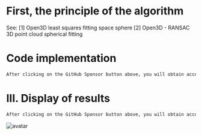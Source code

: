 #  First, the principle of the algorithm 

 See: [1] Open3D least squares fitting space sphere [2] Open3D - RANSAC 3D point cloud spherical fitting 

#  Code implementation 

  ```python  
After clicking on the GitHub Sponsor button above, you will obtain access permissions to my private code repository ( https://github.com/slowlon/my_code_bar ) to view this blog code. By searching the code number of this blog, you can find the code you need, code number is: 2024020309574443621
  ```  
#  III. Display of results 

  ```python  
After clicking on the GitHub Sponsor button above, you will obtain access permissions to my private code repository ( https://github.com/slowlon/my_code_bar ) to view this blog code. By searching the code number of this blog, you can find the code you need, code number is: 2024020309574443621
  ```  
 ![avatar]( 30e174e7a26e43a08a6f06c6d8a61476.png) 

